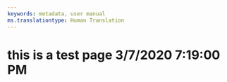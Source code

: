 ```yaml
---
keywords: metadata, user manual
ms.translationtype: Human Translation
---
```

# this is a test page 3/7/2020 7:19:00 PM